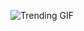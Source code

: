![Trending GIF](https://media4.giphy.com/media/v1.Y2lkPThiYjIxNzcyZDdud2htdzB2MzR2dmR4bXN1bHg2NzJobGJobm5kanl3cTJ6YnF0YiZlcD12MV9naWZzX3NlYXJjaCZjdD1n/xUPGcEliCc7bETyfO8/giphy.gif)
